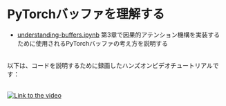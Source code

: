 # PyTorchバッファを理解する

- [understanding-buffers.ipynb](understanding-buffers.ipynb) 第3章で因果的アテンション機構を実装するために使用されるPyTorchバッファの考え方を説明する


<br>
以下は、コードを説明するために録画したハンズオンビデオチュートリアルです：

<br>
<br>

[![Link to the video](https://img.youtube.com/vi/PetlIokI9Ao/0.jpg)](https://www.youtube.com/watch?v=PetlIokI9Ao)